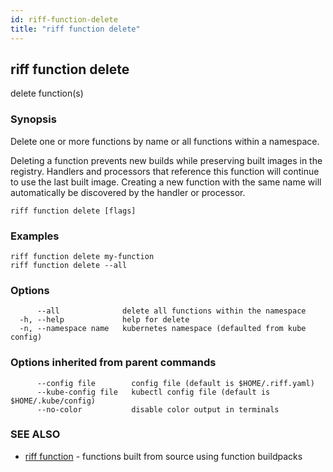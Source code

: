 ```yaml
---
id: riff-function-delete
title: "riff function delete"
---
```

## riff function delete

delete function(s)

### Synopsis

Delete one or more functions by name or all functions within a namespace.

Deleting a function prevents new builds while preserving built images in the
registry. Handlers and processors that reference this function will continue to
use the last built image. Creating a new function with the same name will
automatically be discovered by the handler or processor.

```
riff function delete [flags]
```

### Examples

```
riff function delete my-function
riff function delete --all 
```

### Options

```
      --all              delete all functions within the namespace
  -h, --help             help for delete
  -n, --namespace name   kubernetes namespace (defaulted from kube config)
```

### Options inherited from parent commands

```
      --config file        config file (default is $HOME/.riff.yaml)
      --kube-config file   kubectl config file (default is $HOME/.kube/config)
      --no-color           disable color output in terminals
```

### SEE ALSO

* [riff function](riff_function.md)	 - functions built from source using function buildpacks

